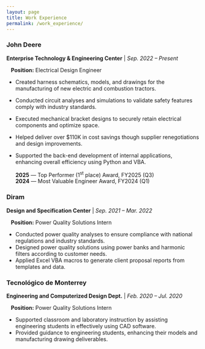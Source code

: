 ```yaml
---
layout: page
title: Work Experience
permalink: /work_experience/
---
```


### John Deere

**Enterprise Technology & Engineering Center** | _Sep. 2022 – Present_

&nbsp;&nbsp;&nbsp;**Position:** Electrical Design Engineer
- Created harness schematics, models, and drawings for the manufacturing of new electric and combustion tractors. 
- Conducted circuit analyses and simulations to validate safety features comply with industry standards. 
- Executed mechanical bracket designs to securely retain electrical components and optimize space.
- Helped deliver over $110K in cost savings though supplier renegotiations and design improvements.
- Supported the back-end development of internal applications, enhancing overall efficiency using Python and VBA.

  **2025** — Top Performer (1<sup>st</sup> place) Award, FY2025 (Q3)  
  **2024** — Most Valuable Engineer Award, FY2024 (Q1)

### Diram

**Design and Specification Center** | _Sep. 2021 – Mar. 2022_

&nbsp;&nbsp;&nbsp;**Position:** Power Quality Solutions Intern
- Conducted power quality analyses to ensure compliance with national regulations and industry standards.
- Designed power quality solutions using power banks and harmonic filters according to customer needs.
- Applied Excel VBA macros to generate client proposal reports from templates and data.

### Tecnológico de Monterrey 

**Engineering and Computerized Design Dept.** | _Feb. 2020 – Jul. 2020_

&nbsp;&nbsp;&nbsp;**Position:** Power Quality Solutions Intern
- Supported classroom and laboratory instruction by assisting engineering students in effectively using CAD software.
- Provided guidance to engineering students, enhancing their models and manufacturing drawing deliverables.
